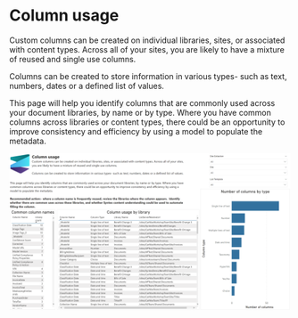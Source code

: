 # Column usage

Custom columns can be created on individual libraries, sites, or associated with content types. Across all of your sites, you are likely to have a mixture of reused and single use columns.

Columns can be created to store information in various types- such as text, numbers, dates or a defined list of values.

This page will help you identify columns that are commonly used across your document libraries, by name or by type. Where you have common columns across libraries or content types, there could be an opportunity to improve consistency and efficiency by using a model to populate the metadata.

![column usage](../images/syntexcolumnusage.png)